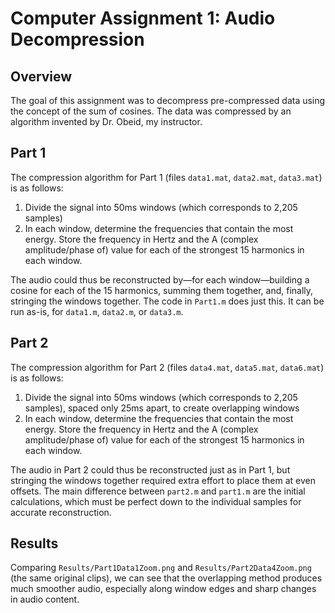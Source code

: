 # Computer Assignment 1: Audio Decompression
## Overview
The goal of this assignment was to decompress pre-compressed data using the concept of the sum of cosines. The data was compressed by an algorithm invented by Dr. Obeid, my instructor.

## Part 1
The compression algorithm for Part 1 (files `data1.mat`, `data2.mat`, `data3.mat`) is as follows:

1. Divide the signal into 50ms windows (which corresponds to 2,205 samples)
2. In each window, determine the frequencies that contain the most energy. Store the frequency in Hertz and the A (complex amplitude/phase of) value for each of the strongest 15 harmonics in each window.

The audio could thus be reconstructed by—for each window—building a cosine for each of the 15 harmonics, summing them together, and, finally, stringing the windows together. The code in `Part1.m` does just this. It can be run as-is, for `data1.m`, `data2.m`, or `data3.m`.

## Part 2
The compression algorithm for Part 2 (files `data4.mat`, `data5.mat`, `data6.mat`) is as follows:

1. Divide the signal into 50ms windows (which corresponds to 2,205 samples), spaced only 25ms apart, to create overlapping windows
2. In each window, determine the frequencies that contain the most energy. Store the frequency in Hertz and the A (complex amplitude/phase of) value for each of the strongest 15 harmonics in each window.

The audio in Part 2 could thus be reconstructed just as in Part 1, but stringing the windows together required extra effort to place them at even offsets. The main difference between `part2.m` and `part1.m` are the initial calculations, which must be perfect down to the individual samples for accurate reconstruction.

## Results
Comparing `Results/Part1Data1Zoom.png` and `Results/Part2Data4Zoom.png` (the same original clips), we can see that the overlapping method produces much smoother audio, especially along window edges and sharp changes in audio content.
